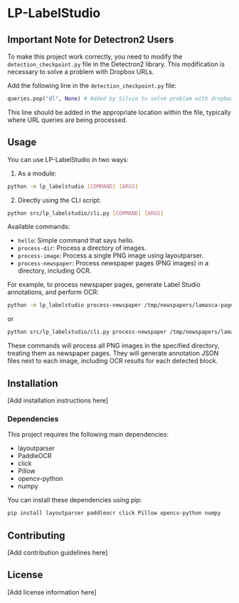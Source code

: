 # LP-LabelStudio

## Important Note for Detectron2 Users

To make this project work correctly, you need to modify the `detection_checkpoint.py` file in the Detectron2 library. This modification is necessary to solve a problem with Dropbox URLs.

Add the following line in the `detection_checkpoint.py` file:

```python
queries.pop("dl", None) # Added by Silvio to solve problem with dropbox urls
```

This line should be added in the appropriate location within the file, typically where URL queries are being processed.

## Usage

You can use LP-LabelStudio in two ways:

1. As a module:

```bash
python -m lp_labelstudio [COMMAND] [ARGS]
```

2. Directly using the CLI script:

```bash
python src/lp_labelstudio/cli.py [COMMAND] [ARGS]
```

Available commands:

- `hello`: Simple command that says hello.
- `process-dir`: Process a directory of images.
- `process-image`: Process a single PNG image using layoutparser.
- `process-newspaper`: Process newspaper pages (PNG images) in a directory, including OCR.

For example, to process newspaper pages, generate Label Studio annotations, and perform OCR:

```bash
python -m lp_labelstudio process-newspaper /tmp/newspapers/lamasca-pages/1994/lamasca-1994-01-19/
```

or

```bash
python src/lp_labelstudio/cli.py process-newspaper /tmp/newspapers/lamasca-pages/1994/lamasca-1994-01-19/
```

These commands will process all PNG images in the specified directory, treating them as newspaper pages. They will generate annotation JSON files next to each image, including OCR results for each detected block.

## Installation

[Add installation instructions here]

### Dependencies

This project requires the following main dependencies:

- layoutparser
- PaddleOCR
- click
- Pillow
- opencv-python
- numpy

You can install these dependencies using pip:

```bash
pip install layoutparser paddleocr click Pillow opencv-python numpy
```

## Contributing

[Add contribution guidelines here]

## License

[Add license information here]

